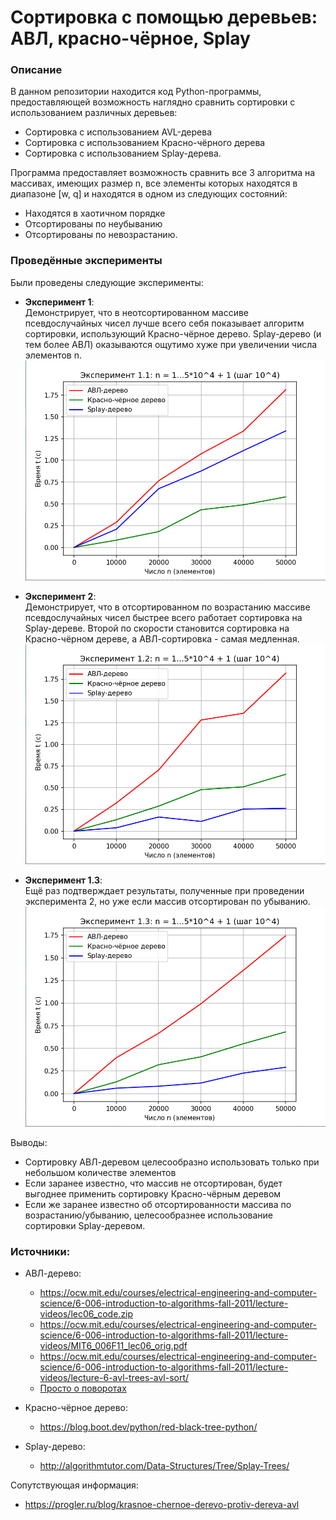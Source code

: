 # Сортировка с помощью деревьев: АВЛ, красно-чёрное, Splay

### Описание

В данном репозитории находится код Python-программы, предоставляющей возможность наглядно сравнить сортировки с
использованием различных деревьев:

- Сортировка с использованием AVL-дерева
- Сортировка с использованием Красно-чёрного дерева
- Сортировка с использованием Splay-дерева.

Программа предоставляет возможность сравнить все 3 алгоритма на массивах, имеющих размер n, все элементы которых
находятся в диапазоне [w, q] и находятся в одном из следующих состояний:

- Находятся в хаотичном порядке
- Отсортированы по неубыванию
- Отсортированы по невозрастанию.

### Проведённые эксперименты

Были проведены следующие эксперименты:

- **Эксперимент 1**:  
  Демонстрирует, что в неотсортированном массиве псевдослучайных чисел лучше всего себя показывает алгоритм сортировки,
  использующий Красно-чёрное дерево. Splay-дерево (и тем более АВЛ) оказываются ощутимо хуже при увеличении числа
  элементов n.
  ![Эксперимент 1](Experiment_1.png?raw=true)


- **Эксперимент 2**:  
  Демонстрирует, что в отсортированном по возрастанию массиве псевдослучайных чисел быстрее всего работает сортировка на
  Splay-дереве. Второй по скорости становится сортировка на Красно-чёрном дереве, а АВЛ-сортировка - самая медленная.
  ![Эксперимент 2](Experiment_2.png?raw=true)


- **Эксперимент 1.3**:  
  Ещё раз подтверждает результаты, полученные при проведении эксперимента 2, но уже если массив отсортирован по
  убыванию.
  ![Эксперимент 3](Experiment_3.png?raw=true)

Выводы:

- Сортировку АВЛ-деревом целесообразно использовать только при небольшом количестве элементов
- Если заранее известно, что массив не отсортирован, будет выгоднее применить сортировку Красно-чёрным деревом
- Если же заранее известно об отсортированности массива по возрастанию/убыванию, целесообразнее использование
  сортировки Splay-деревом.

### Источники:

- АВЛ-дерево:
    - https://ocw.mit.edu/courses/electrical-engineering-and-computer-science/6-006-introduction-to-algorithms-fall-2011/lecture-videos/lec06_code.zip
    - https://ocw.mit.edu/courses/electrical-engineering-and-computer-science/6-006-introduction-to-algorithms-fall-2011/lecture-videos/MIT6_006F11_lec06_orig.pdf
    - https://ocw.mit.edu/courses/electrical-engineering-and-computer-science/6-006-introduction-to-algorithms-fall-2011/lecture-videos/lecture-6-avl-trees-avl-sort/
    - [Просто о поворотах](https://translated.turbopages.org/proxy_u/en-ru.ru.1bd900c1-633c4683-b5fcc6e4-74722d776562/https/www.freecodecamp.org/news/avl-tree-insertion-rotation-and-balance-factor/)

- Красно-чёрное дерево:
    - https://blog.boot.dev/python/red-black-tree-python/
- Splay-дерево:
    - http://algorithmtutor.com/Data-Structures/Tree/Splay-Trees/

Сопутствующая информация:

- https://progler.ru/blog/krasnoe-chernoe-derevo-protiv-dereva-avl